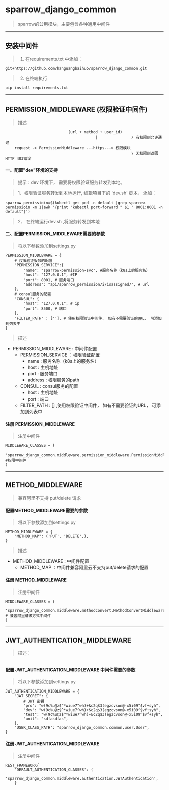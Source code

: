 # sparrow_django_common
>sparrow的公用模块，主要包含各种通用中间件

* * *

## 安装中间件
> 1. 在requirements.txt 中添加：
```
git+https://github.com/hanguangbaihuo/sparrow_django_common.git
```
> 2. 在终端执行
```
pip install requirements.txt
```

* * *

## PERMISSION_MIDDLEWARE (权限验证中间件)
> 描述
```
                            (url + method + user_id)
                                        |               / 有权限则允许通过
    request -> PermissionMiddleware ---https---> 权限模块
                                                        \ 无权限则返回HTTP 403错误
```

#### 一、配置"dev"环境的支持
> 提示：dev 环境下， 需要将权限验证服务转发到本地。

> 1、权限验证服务转发到本地运行, 编辑项目下的 'dev.sh' 脚本， 添加：

```sparrow-permissioin=$(kubectl get pod -n default |grep sparrow-permissioin -m 1|awk '{print "kubectl port-forward " $1 " 8001:8001 -n default"}')```
 
  
> 2、 在终端运行dev.sh ,将服务转发到本地

#### 二、配置PERMISSION_MIDDLEWARE需要的参数
> 将以下参数添加到settings.py 

```
PERMISSION_MIDDLEWARE = {
    # 权限验证服务的配置
    "PERMISSION_SERVICE":{
        "name": "sparrow-permission-svc", #服务名称（k8s上的服务名）
        "host": "127.0.0.1", #IP
        "port": 8001, # 服务端口
        "address": "api/sparrow_permission/i/isassigned/", # url
    },
    # consul服务的配置
    "CONSUL": {
        "host": "127.0.0.1", # ip
        "port": 8500, # 端口
    },
    "FILTER_PATH" : [''], # 使用权限验证中间件， 如有不需要验证的URL， 可添加到列表中
}
```

> 描述
 - PERMISSION_MIDDLEWARE : 中间件配置
   -  PERMISSION_SERVICE ：权限验证配置
        - name : 服务名称（k8s上的服务名）
        - host : 主机地址
        - port : 服务端口
        - address : 权限服务的path
   -  CONSUL :  consul服务的配置
        - host : 主机地址
        - port : 端口
   -  FILTER_PATH : [] ,使用权限验证中间件， 如有不需要验证的URL， 可添加到列表中
   
   
#### 注册 PERMISSION_MIDDLEWARE 
> 注册中间件
```
MIDDLEWARE_CLASSES = (
    'sparrow_django_common.middleware.permission_middleware.PermissionMiddleware'，#权限中间件
)
```

* * *
   
## METHOD_MIDDLEWARE
> 兼容阿里不支持 put/delete 请求
#### 配置METHOD_MIDDLEWARE需要的参数
> 将以下参数添加到settings.py
```
METHOD_MIDDLEWARE = {
    "METHOD_MAP": ('PUT', 'DELETE',), 
}
```
> 描述
 - METHOD_MIDDLEWARE : 中间件配置
   -  METHOD_MAP ：中间件兼容阿里云不支持put/delete请求的配置


#### 注册 METHOD_MIDDLEWARE
> 注册中间件
```
MIDDLEWARE_CLASSES = (
    'sparrow_django_common.middleware.methodconvert.MethodConvertMiddleware' # 兼容阿里请求方式中间件
)
```



* * *

## JWT_AUTHENTICATION_MIDDLEWARE
> 描述：
```buildoutcfg

```

#### 配置 JWT_AUTHENTICATION_MIDDLEWARE 中间件需要的参数
> 将以下参数添加到settings.py
```
JWT_AUTHENTICATION_MIDDLEWARE = {
    "JWT_SECRET": {
        # JWT 密钥
        "pro": "w(9c%u@z$^*wiue7^wh)+&c2q$3(egzcvson@-x5i09^$vf+syh",
        "dev": "w(9c%u@z$^*wiue7^wh)+&c2q$3(egzcvson@-x5i09^$vf+syh",
        "test": "w(9c%u@z$^*wiue7^wh)+&c2q$3(egzcvson@-x5i09^$vf+syh",
        "unit": "sdfasdfas",
    },
    "USER_CLASS_PATH": "sparrow_django_common.common.user.User", 
}
``` 

#### 注册 JWT_AUTHENTICATION_MIDDLEWARE

> 注册中间件
```
REST_FRAMEWORK{
    'DEFAULT_AUTHENTICATION_CLASSES': (
        'sparrow_django_common.middleware.authentication.JWTAuthentication',
    }
```















